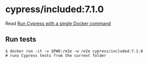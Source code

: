 <!--
WARNING: this file was autogenerated by generate-included-image.js using

    npm run add:included -- 7.1.0 cypress/browsers:node14.16.0-chrome89-ff77
-->

# cypress/included:7.1.0

Read [Run Cypress with a single Docker command][blog post url]

## Run tests

```shell
$ docker run -it -v $PWD:/e2e -w /e2e cypress/included:7.1.0
# runs Cypress tests from the current folder
```

[blog post url]: https://www.cypress.io/blog/2019/05/02/run-cypress-with-a-single-docker-command/
